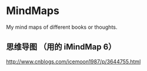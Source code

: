 MindMaps
========

My mind maps of different books or thoughts.


## 思维导图 （用的 iMindMap 6）
http://www.cnblogs.com/icemoon1987/p/3644755.html

